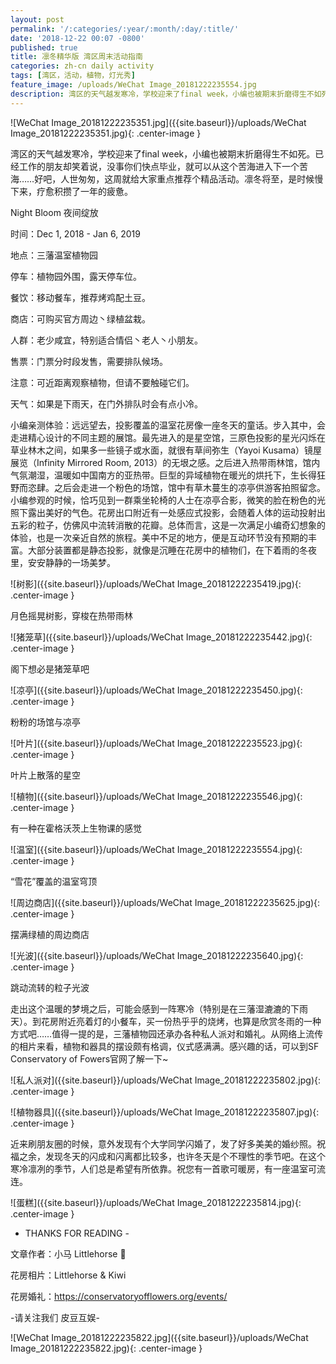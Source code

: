 ```yaml
---
layout: post
permalink: '/:categories/:year/:month/:day/:title/'
date: '2018-12-22 00:07 -0800'
published: true
title: 凛冬精华版 湾区周末活动指南
categories: zh-cn daily activity
tags: [湾区，活动，植物，灯光秀]
feature_image: /uploads/WeChat Image_20181222235554.jpg
description: 湾区的天气越发寒冷，学校迎来了final week，小编也被期末折磨得生不如死。已经工作的朋友却笑着说，没事你们快点毕业，就可以从这个苦海进入下一个苦海……好吧，人世匆匆，这周就给大家重点推荐个精品活动。凛冬将至，是时候慢下来，疗愈积攒了一年的疲惫。
---
```

 
 ![WeChat Image_20181222235351.jpg]({{site.baseurl}}/uploads/WeChat Image_20181222235351.jpg){: .center-image }

 
湾区的天气越发寒冷，学校迎来了final week，小编也被期末折磨得生不如死。已经工作的朋友却笑着说，没事你们快点毕业，就可以从这个苦海进入下一个苦海……好吧，人世匆匆，这周就给大家重点推荐个精品活动。凛冬将至，是时候慢下来，疗愈积攒了一年的疲惫。 


Night Bloom 夜间绽放
 
时间：Dec 1, 2018 - Jan 6, 2019 

地点：三藩温室植物园 

停车：植物园外围，露天停车位。 

餐饮：移动餐车，推荐烤鸡配土豆。 

商店：可购买官方周边丶绿植盆栽。 

人群：老少咸宜，特别适合情侣丶老人丶小朋友。 

售票：门票分时段发售，需要排队候场。 

注意：可近距离观察植物，但请不要触碰它们。 

天气：如果是下雨天，在门外排队时会有点小冷。 

 
小编亲测体验：远远望去，投影覆盖的温室花房像一座冬天的童话。步入其中，会走进精心设计的不同主题的展馆。最先进入的是星空馆，三原色投影的星光闪烁在草业林木之间，如果多一些镜子或水面，就很有草间弥生（Yayoi Kusama）镜屋展览（Infinity Mirrored Room, 2013）的无垠之感。之后进入热带雨林馆，馆内气氛潮湿，温暖如中国南方的亚热带。巨型的异域植物在暖光的烘托下，生长得狂野而恣肆。之后会走进一个粉色的场馆，馆中有草木蔓生的凉亭供游客拍照留念。小编参观的时候，恰巧见到一群乘坐轮椅的人士在凉亭合影，微笑的脸在粉色的光照下露出美好的气色。花房出口附近有一处感应式投影，会随着人体的运动投射出五彩的粒子，仿佛风中流转消散的花瓣。总体而言，这是一次满足小编奇幻想象的体验，也是一次亲近自然的旅程。美中不足的地方，便是互动环节没有预期的丰富。大部分装置都是静态投影，就像是沉睡在花房中的植物们，在下着雨的冬夜里，安安静静的一场美梦。 

![树影]({{site.baseurl}}/uploads/WeChat Image_20181222235419.jpg){: .center-image }

月色摇晃树影，穿梭在热带雨林 
 

![猪笼草]({{site.baseurl}}/uploads/WeChat Image_20181222235442.jpg){: .center-image }
 
阁下想必是猪笼草吧 
 

![凉亭]({{site.baseurl}}/uploads/WeChat Image_20181222235450.jpg){: .center-image }
 
粉粉的场馆与凉亭 
 

![叶片]({{site.baseurl}}/uploads/WeChat Image_20181222235523.jpg){: .center-image }
 
叶片上散落的星空 


![植物]({{site.baseurl}}/uploads/WeChat Image_20181222235546.jpg){: .center-image }
 
有一种在霍格沃茨上生物课的感觉 
 

![温室]({{site.baseurl}}/uploads/WeChat Image_20181222235554.jpg){: .center-image }
 
“雪花”覆盖的温室穹顶 
 
 
![周边商店]({{site.baseurl}}/uploads/WeChat Image_20181222235625.jpg){: .center-image }

摆满绿植的周边商店 
 
 
![光波]({{site.baseurl}}/uploads/WeChat Image_20181222235640.jpg){: .center-image }
 
跳动流转的粒子光波 
 

走出这个温暖的梦境之后，可能会感到一阵寒冷（特别是在三藩湿漉漉的下雨天）。到花房附近亮着灯的小餐车，买一份热乎乎的烧烤，也算是欣赏冬雨的一种方式吧……值得一提的是，三藩植物园还承办各种私人派对和婚礼。从网络上流传的相片来看，植物和器具的摆设颇有格调，仪式感满满。感兴趣的话，可以到SF Conservatory of Fowers官网了解一下~ 

![私人派对]({{site.baseurl}}/uploads/WeChat Image_20181222235802.jpg){: .center-image }

![植物器具]({{site.baseurl}}/uploads/WeChat Image_20181222235807.jpg){: .center-image }
 
 
 
近来刷朋友圈的时候，意外发现有个大学同学闪婚了，发了好多美美的婚纱照。祝福之余，发现冬天的闪成和闪离都比较多，也许冬天是个不理性的季节吧。在这个寒冷凛冽的季节，人们总是希望有所依靠。祝您有一首歌可暖房，有一座温室可流连。 

 ![蛋糕]({{site.baseurl}}/uploads/WeChat Image_20181222235814.jpg){: .center-image }

 
- THANKS FOR READING - 
 

文章作者：小马 Littlehorse 🐴 

花房相片：Littlehorse & Kiwi  

花房婚礼：https://conservatoryofflowers.org/events/ 
 

-请关注我们 皮豆互娱- 

![WeChat Image_20181222235822.jpg]({{site.baseurl}}/uploads/WeChat Image_20181222235822.jpg){: .center-image }
 

